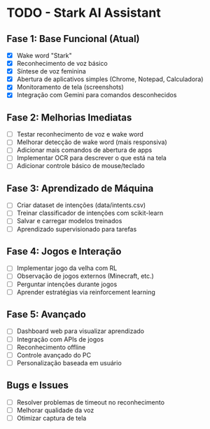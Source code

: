 # TODO - Stark AI Assistant

## Fase 1: Base Funcional (Atual)
- [x] Wake word "Stark"
- [x] Reconhecimento de voz básico
- [x] Síntese de voz feminina
- [x] Abertura de aplicativos simples (Chrome, Notepad, Calculadora)
- [x] Monitoramento de tela (screenshots)
- [x] Integração com Gemini para comandos desconhecidos

## Fase 2: Melhorias Imediatas
- [ ] Testar reconhecimento de voz e wake word
- [ ] Melhorar detecção de wake word (mais responsiva)
- [ ] Adicionar mais comandos de abertura de apps
- [ ] Implementar OCR para descrever o que está na tela
- [ ] Adicionar controle básico de mouse/teclado

## Fase 3: Aprendizado de Máquina
- [ ] Criar dataset de intenções (data/intents.csv)
- [ ] Treinar classificador de intenções com scikit-learn
- [ ] Salvar e carregar modelos treinados
- [ ] Aprendizado supervisionado para tarefas

## Fase 4: Jogos e Interação
- [ ] Implementar jogo da velha com RL
- [ ] Observação de jogos externos (Minecraft, etc.)
- [ ] Perguntar intenções durante jogos
- [ ] Aprender estratégias via reinforcement learning

## Fase 5: Avançado
- [ ] Dashboard web para visualizar aprendizado
- [ ] Integração com APIs de jogos
- [ ] Reconhecimento offline
- [ ] Controle avançado do PC
- [ ] Personalização baseada em usuário

## Bugs e Issues
- [ ] Resolver problemas de timeout no reconhecimento
- [ ] Melhorar qualidade da voz
- [ ] Otimizar captura de tela
